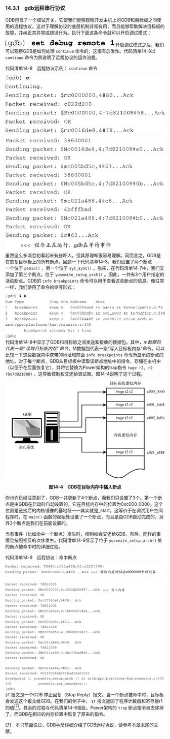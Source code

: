 ### 14.3.1　gdb远程串行协议

GDB包含了一个调试开关，它使我们能够观察开发主机上的GDB和目标板之间使用的远程协议。这对于理解协议的底层机制非常有用，而且能够帮助解决目标板的故障，并纠正其异常或错误行为。执行下面这条命令就可以开启调试模式：



![400.png](../images/400.png)
开启调试模式之后，我们可以观察GDB是如何处理 `continue` 命令的，这很有启发性。代码清单14-8以 `continue` 命令为例说明了远程协议的运作流程。

代码清单14-8　远程协议示例： `continue` 命令



![401.png](../images/401.png)


![402.jpg](../images/402.jpg)
虽然这么多消息初看起来有些吓人，但其原理却很容易理解。简而言之，GDB是在恢复目标板上的所有断点。回顾一下代码清单14-3，我们设置了两个断点——一个位于 `panic()` ，另一个位于 `sys_sync()` 。后来，在代码清单14-7中，我们又添加了第三个断点，位于 `yosemite_setup_arch()` 。因此，一共有3个用户指定的活动断点。GDB的 `info breakpoints` 命令可以用于查看这些断点的信息。像往常一样，我们使用了命令的缩写形式：



![403.png](../images/403.png)
代码清单14-8中显示了GDB和目标板之间发送和接收的数据包。其中，$m数据包代表一条“读取目标板内存”命令，$M数据包代表一条“写入目标板内存”命令。可以比较一下这些数据包中携带的地址和前面 `info breakpoints` 命令所显示的断点的地址。对于每个断点，GDB从目标板中读取该断点地址中的指令，存储在主机中（以便于在后面恢复它），并将它替换为Power架构的trap指令 `twge r2, r2`  `(0x7d821008)` 。这导致控制权交还给调试器。图14-4说明了这个过程。

![404.png](../images/404.png)
<center class="my_markdown"><b class="my_markdown">图14-4　GDB在目标内存中插入断点</b></center>

你也许已经注意到了，GDB一共更新了4个断点，而我们只设置了3个。第一个断点是由GDB在启动时自动设置的，它在目标内存中的位置为0xc000_0000。这个位置是链接后的内核镜像的基地址——其实就是_start。这等价于在调试用户空间程序时，在 `main()` 函数的起始处设置了一个断点，而且是由GDB自动完成的。另外3个断点是我们在前面设置的。

当有事件（比如命中一个断点）发生时，控制权会交还给GDB，然后，同样的事情会按照相反的次序发生。代码清单14-9显示了位于 `yosemite_setup_arch()` 处的断点被命中时的详细过程。

代码清单14-9　远程协议：命中断点



![405.jpg](../images/405.jpg)


![406.jpg](../images/406.jpg)
`$T` 报文是一个GDB 停止回复（Stop Reply）报文。当一个断点被命中时，目标板会发送这个报文给GDB。在我们的例子中， `$T` 报文返回了程序计数器和寄存器r1的值<a class="my_markdown" href="['#anchor147']"><sup class="my_markdown">[7]</sup></a>。其余的过程与代码清单14-8相反。Power架构的 `trap` 断点指令被去除掉了，而GDB在相应的内存位置中恢复了原来的指令。

<a class="my_markdown" href="['#ac147']">[7]</a>　本书前面说过，GDB手册详细介绍了GDB远程协议，请参考本章末尾的文献。

